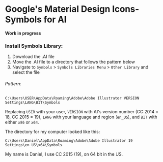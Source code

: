 # Google's Material Design Icons- Symbols for AI

**Work in progress**

### Install Symbols Library:
1. Download the .AI file
2. Move the .AI file to a directory that follows the pattern below
3. Navigate to `Symbols` > `Symbols Libraries Menu` > `Other Library` and select the file

###### Pattern:
`C:\Users\USER\AppData\Roaming\Adobe\Adobe Illustrator VERSION Settings\LANG\BIT\Symbols`

Replacing `USER` with your user, `VERSION` with AI's version number (CC 2014 = 18, CC 2015 = 19), `LANG` with your language and region (`en_US`), and `BIT` with either `x86` or `x64`.


The directory for my computer looked like this:

`C:\Users\Daniel\AppData\Roaming\Adobe\Adobe Illustrator 19 Settings\en_US\x64\Symbols`

My name is Daniel, I use CC 2015 (19), on 64 bit in the US.

